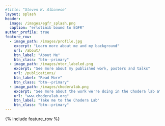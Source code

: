 ```yaml
---
#title: "Steven K. Albanese"
layout: splash
header:
  image: /images/egfr_splash.png
  caption: "erlotinib bound to EGFR"
author_profile: true
feature_row:
  - image_path: /images/profile.jpg
    excerpt: "Learn more about me and my background"
    url: /about/
    btn_label: "About Me"
    btn_class: "btn--primary"
  - image_path: /images/mtor_labeled.png
    excerpt: "See more about my published work, posters and talks"
    url: /publications/
    btn_label: "Read More"
    btn_class: "btn--primary"
  - image_path: /images/choderalab.png
    excerpt: "See more about the work we're doing in the Chodera lab at [MSKCC](https://www.sloankettering.edu/gerstner)"
    url: "www.choderalab.org"
    btn_label: "Take me to the Chodera Lab"
    btn_class: "btn--primary"
--- 
```


{% include feature_row %}
